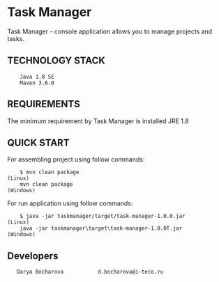 Task Manager
============

Task Manager - console application allows you to manage projects and tasks.


TECHNOLOGY STACK
----------------

        Java 1.8 SE
        Maven 3.6.0


REQUIREMENTS
------------

The minimum requirement by Task Manager is installed JRE 1.8


QUICK START
-----------
For assembling project using follow commands:

        $ mvn clean package                                                         (Linux)
        mvn clean package                                                          (Windows)

For run application using follow commands:

        $ java -jar taskmanager/target/task-manager-1.0.0.jar                (Linux)
        java -jar taskmanager\target\task-manager-1.0.0T.jar                 (Windows)


Developers
-----------

       Darya Bocharova           d.bocharova@i-teco.ru
